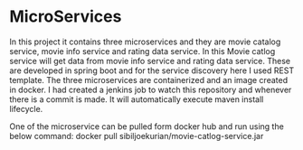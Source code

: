 # MicroServices

In this project it contains three microservices and they are movie catalog service, movie info service and rating data service. In this Movie catlog service will get data from movie info service and rating data service. These are developed in spring boot and for the service discovery here I used REST template. The three microservices are containerized and an image created in docker. I had created a jenkins job to watch this repository and whenever there is a commit is made. It will automatically execute maven install lifecycle.

One of the microservice can be pulled form docker hub and run using the below command:
docker pull sibiljoekurian/movie-catlog-service.jar
